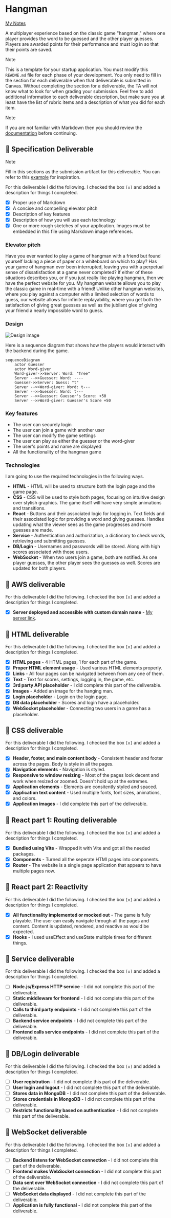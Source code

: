 # Hangman

[My Notes](notes.md)

A multiplayer experience based on the classic game "hangman," where one player provides the word to be guessed and the other player guesses. Players are awarded points for their performance and must log in so that their points are saved.


> [!NOTE]
>  This is a template for your startup application. You must modify this `README.md` file for each phase of your development. You only need to fill in the section for each deliverable when that deliverable is submitted in Canvas. Without completing the section for a deliverable, the TA will not know what to look for when grading your submission. Feel free to add additional information to each deliverable description, but make sure you at least have the list of rubric items and a description of what you did for each item.

> [!NOTE]
>  If you are not familiar with Markdown then you should review the [documentation](https://docs.github.com/en/get-started/writing-on-github/getting-started-with-writing-and-formatting-on-github/basic-writing-and-formatting-syntax) before continuing.

## 🚀 Specification Deliverable

> [!NOTE]
>  Fill in this sections as the submission artifact for this deliverable. You can refer to this [example](https://github.com/webprogramming260/startup-example/blob/main/README.md) for inspiration.

For this deliverable I did the following. I checked the box `[x]` and added a description for things I completed.

- [x] Proper use of Markdown
- [x] A concise and compelling elevator pitch
- [x] Description of key features
- [x] Description of how you will use each technology
- [x] One or more rough sketches of your application. Images must be embedded in this file using Markdown image references.

### Elevator pitch

Have you ever wanted to play a game of hangman with a friend but found yourself lacking a piece of paper or a whiteboard on which to play? Has your game of hangman ever been interrupted, leaving you with a perpetual sense of dissatisfaction  at a game never completed? If either of these situations describes you, or if you just really like playing hangman, then we have the perfect website for you. My hangman website allows you to play the classic game in real-time with a friend! Unlike other hangman websites, where you play against a computer with a limited selection of words to guess, our website allows for infinite replayability, where you get both the satisfaction of giving great guesses as well as the jubilant glee of giving your friend a nearly impossible word to guess.  

### Design

![Design image](https://github.com/user-attachments/assets/9cdc17e7-f0de-43a4-8e66-97b9529f4893)


Here is a sequence diagram that shows how the players would interact with the backend during the game.

```mermaid
sequenceDiagram
    actor Guesser
    actor Word-giver
    Word-giver->>Server: Word: "Tree"
    Server -->>Guesser: Word: ----
    Guesser->>Server: Guess: "t"
    Server -->>Word-giver: Word: t---
    Server -->>Guesser: Word: t---
    Server -->>Guesser: Guesser's Score: +50
    Server -->>Word-giver: Guesser's Score +50
```

### Key features

- The user can securely login
- The user can join a game with another user 
- The user can modify the game settings
- The user can play as either the guesser or the word-giver
- The user's points and name are displayed
- All the functionality of the hangman game

### Technologies

I am going to use the required technologies in the following ways.

- **HTML** - HTML will be used to structure both the login page and the game page.
- **CSS** - CSS will be used to style both pages, focusing on intuitive design over stylish graphics. The game itself will have very simple animations and transitions.
- **React** - Buttons and their associated logic for logging in. Text fields and their associated logic for providing a word and giving guesses. Handles updating what the viewer sees as the game progresses and more guesses are made.
- **Service** - Authentication and authorization, a dictionary to check words, retrieving and submitting guesses.
- **DB/Login** - Usernames and passwords will be stored. Along with high scores associated with those users.
- **WebSocket** - When two users join a game, both are notified. As one player guesses, the other player sees the guesses as well. Scores are updated for both players.

## 🚀 AWS deliverable

For this deliverable I did the following. I checked the box `[x]` and added a description for things I completed.

- [x] **Server deployed and accessible with custom domain name** - [My server link](https://yourdomainnamehere.click).

## 🚀 HTML deliverable

For this deliverable I did the following. I checked the box `[x]` and added a description for things I completed.

- [x] **HTML pages** - 4 HTML pages, 1 for each part of the game.
- [x] **Proper HTML element usage** - Used various HTML elements properly.
- [x] **Links** - All four pages can be navigated between from any one of them.
- [x] **Text** - Text for scores, settings, logging in, the game, etc.
- [x] **3rd party API placeholder** - I did complete this part of the deliverable.
- [x] **Images** - Added an image for the hanging man.
- [x] **Login placeholder** - Login on the login page.
- [x] **DB data placeholder** - Scores and login have a placeholder.
- [x] **WebSocket placeholder** - Connecting two users in a game has a placeholder.

## 🚀 CSS deliverable

For this deliverable I did the following. I checked the box `[x]` and added a description for things I completed.

- [x] **Header, footer, and main content body** - Consistent header and footer across the pages. Body is style in all the pages.
- [x] **Navigation elements** - Navigation is styled.
- [x] **Responsive to window resizing** - Most of the pages look decent and work when resized or zoomed. Doesn't hold up at the extremes.
- [x] **Application elements** - Elements are consitently styled and spaced.
- [x] **Application text content** - Used multiple fonts, font sizes, animations, and colors.
- [x] **Application images** - I did complete this part of the deliverable.

## 🚀 React part 1: Routing deliverable

For this deliverable I did the following. I checked the box `[x]` and added a description for things I completed.

- [x] **Bundled using Vite** - Wrapped it with Vite and got all the needed packages.
- [x] **Components** - Turned all the seperate HTMl pages into components.
- [x] **Router** - The website is a single page application that appears to have multiple pages now.

## 🚀 React part 2: Reactivity

For this deliverable I did the following. I checked the box `[x]` and added a description for things I completed.

- [x] **All functionality implemented or mocked out** - The game is fully playable. The user can easily navigate through all the pages and content. Content is updated, rendered, and reactive as would be expected.
- [x] **Hooks** - I used useEffect and useState multiple times for different things.

## 🚀 Service deliverable

For this deliverable I did the following. I checked the box `[x]` and added a description for things I completed.

- [ ] **Node.js/Express HTTP service** - I did not complete this part of the deliverable.
- [ ] **Static middleware for frontend** - I did not complete this part of the deliverable.
- [ ] **Calls to third party endpoints** - I did not complete this part of the deliverable.
- [ ] **Backend service endpoints** - I did not complete this part of the deliverable.
- [ ] **Frontend calls service endpoints** - I did not complete this part of the deliverable.

## 🚀 DB/Login deliverable

For this deliverable I did the following. I checked the box `[x]` and added a description for things I completed.

- [ ] **User registration** - I did not complete this part of the deliverable.
- [ ] **User login and logout** - I did not complete this part of the deliverable.
- [ ] **Stores data in MongoDB** - I did not complete this part of the deliverable.
- [ ] **Stores credentials in MongoDB** - I did not complete this part of the deliverable.
- [ ] **Restricts functionality based on authentication** - I did not complete this part of the deliverable.

## 🚀 WebSocket deliverable

For this deliverable I did the following. I checked the box `[x]` and added a description for things I completed.

- [ ] **Backend listens for WebSocket connection** - I did not complete this part of the deliverable.
- [ ] **Frontend makes WebSocket connection** - I did not complete this part of the deliverable.
- [ ] **Data sent over WebSocket connection** - I did not complete this part of the deliverable.
- [ ] **WebSocket data displayed** - I did not complete this part of the deliverable.
- [ ] **Application is fully functional** - I did not complete this part of the deliverable.
